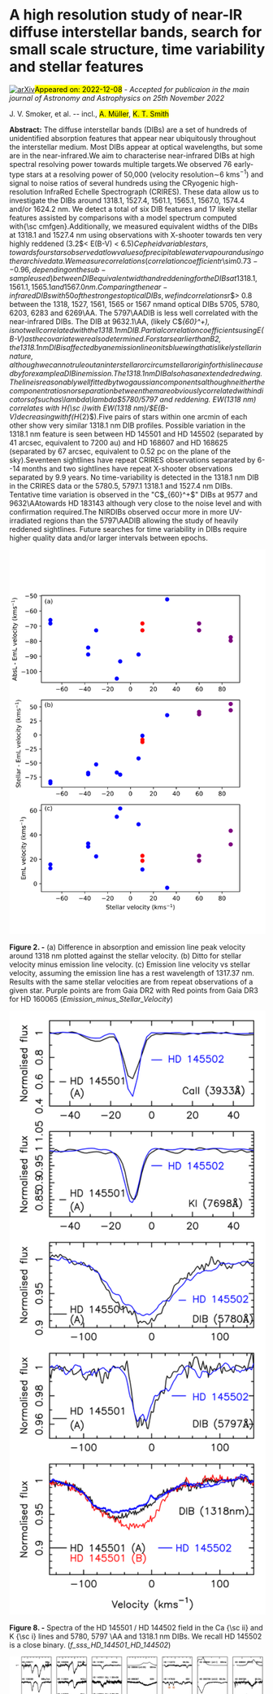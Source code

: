 <div class="macros" style="visibility:hidden;">
$\newcommand{\ensuremath}{}$
$\newcommand{\xspace}{}$
$\newcommand{\object}[1]{\texttt{#1}}$
$\newcommand{\farcs}{{.}''}$
$\newcommand{\farcm}{{.}'}$
$\newcommand{\arcsec}{''}$
$\newcommand{\arcmin}{'}$
$\newcommand{\ion}[2]{#1#2}$
$\newcommand{\textsc}[1]{\textrm{#1}}$
$\newcommand{\hl}[1]{\textrm{#1}}$
$\newcommand$
$\newcommand{\commentAna}[1]{\textcolor{olivegreen}{#1}}$
$\newcommand{\commentRosine}[1]{\textcolor{orange}{#1}}$
$\newcommand$
$\newcommand{\commentNick}[1]{\textcolor{blue}{#1}}$
$\newcommand{\csixty}{C_{60}\xspace}$
$\newcommand{\cseventy}{C_{70}\xspace}$
$\newcommand{\csixtyplus}{C_{60}^{+}\xspace}$
$\newcommand{\andres}[1]{\textcolor{purple}{{Andres: #1}}}$
$\newcommand{\anna}[1]{\textcolor{orange}{{Anna: #1}}}$
$\newcommand{\meriem}[1]{\textcolor{green}{{Meriem: #1}}}$
$\newcommand{\keith}[1]{\textcolor{red}{{Keith: #1}}}$
$\newcommand{\henri}[1]{\textcolor{brown}{{HB: #1}}}$
$\newcommand{\thefigure}{A\@arabic\c@figure}$</div>

<div class="macros" style="visibility:hidden;">
$\newcommand{$\ensuremath$}{}$
$\newcommand{$\xspace$}{}$
$\newcommand{$\object$}[1]{\texttt{#1}}$
$\newcommand{$\farcs$}{{.}''}$
$\newcommand{$\farcm$}{{.}'}$
$\newcommand{$\arcsec$}{''}$
$\newcommand{$\arcmin$}{'}$
$\newcommand{$\ion$}[2]{#1#2}$
$\newcommand{$\textsc$}[1]{\textrm{#1}}$
$\newcommand{$\hl$}[1]{\textrm{#1}}$
$\newcommand$
$\newcommand{$\commentAna$}[1]{\textcolor{olivegreen}{#1}}$
$\newcommand{$\commentRosine$}[1]{\textcolor{orange}{#1}}$
$\newcommand$
$\newcommand{$\commentNick$}[1]{\textcolor{blue}{#1}}$
$\newcommand{$\csixty$}{C_{60}$\xspace$}$
$\newcommand{$\cseventy$}{C_{70}$\xspace$}$
$\newcommand{$\csixty$plus}{C_{60}^{+}$\xspace$}$
$\newcommand{$\andres$}[1]{\textcolor{purple}{{Andres: #1}}}$
$\newcommand{$\anna$}[1]{\textcolor{orange}{{Anna: #1}}}$
$\newcommand{$\meriem$}[1]{\textcolor{green}{{Meriem: #1}}}$
$\newcommand{$\keith$}[1]{\textcolor{red}{{Keith: #1}}}$
$\newcommand{$\henri$}[1]{\textcolor{brown}{{HB: #1}}}$
$\newcommand{$\thefigure$}{A\@arabic\c@figure}$</div>



<div id="title">

# A high resolution study of near-IR diffuse interstellar bands, search for small scale structure, time variability and stellar features

</div>
<div id="comments">

[![arXiv](https://img.shields.io/badge/arXiv-2212.03563-b31b1b.svg)](https://arxiv.org/abs/2212.03563)<mark>Appeared on: 2022-12-08</mark> - _Accepted for publicaion in the main journal of Astronomy and Astrophysics on 25th November 2022_

</div>
<div id="authors">

J. V. Smoker, et al. -- incl., <mark><mark>A. Müller</mark></mark>, <mark><mark>K. T. Smith</mark></mark>

</div>
<div id="abstract">

**Abstract:** The diffuse interstellar bands (DIBs) are a set of hundreds of unidentified absorption features that appear near ubiquitously throughout the interstellar medium. Most DIBs appear at optical wavelengths, but some are in the near-infrared.We aim to characterise near-infrared DIBs at high spectral resolving power towards multiple targets.We observed 76 early-type stars at a resolving power of 50,000 (velocity resolution$\sim$6 kms$^{-1}$) and signal to noise ratios of several hundreds using the CRyogenic high-resolution InfraRed Echelle Spectrograph (CRIRES). These data allow us to investigate the DIBs around 1318.1, 1527.4, 1561.1, 1565.1, 1567.0, 1574.4 and/or 1624.2 nm. We detect a total of six DIB features and 17 likely stellar features assisted by comparisons with a model spectrum computed with{\sc cmfgen}.Additionally, we measured equivalent widths of the DIBs at 1318.1 and 1527.4 nm using observations with X-shooter towards ten very highly reddened (3.2$< E(B-V) < $6.5) Cepheid variable stars, towards four stars observed at low values of precipitable water vapour and using other archive data.We measure correlations (correlation coefficient$r\sim$0.73--0.96, depending on the sub-sample used) between DIB equivalent width and reddening for the DIBs at1318.1, 1561.1, 1565.1 and 1567.0 nm. Comparing the near-infrared DIBs with 50 of the strongest optical DIBs, we find correlations$r$> 0.8 between the 1318, 1527, 1561, 1565 or 1567 nmand optical DIBs 5705, 5780, 6203, 6283 and 6269\AA. The 5797\AADIB is less well correlated with the near-infrared DIBs. The DIB at 9632.1\AA, (likely C$_{60}^+$), is not well correlated with the 1318.1 nm DIB. Partial correlation coefficients using$E(B-V)$as the covariate were also determined.For stars earlier than B2, the 1318.1 nm DIB is affected by an emission line on its blue wing that is likely stellar in nature, although we cannot rule out an interstellar or circumstellar origin for this line caused by for example a DIB in emission. The 1318.1 nm DIB also has an extended red wing. The line is reasonably well fitted by two gaussian components although neither the component ratios nor separation between them are obviously correlated with indicators of such as$\lambda\lambda$5780/5797 and reddening. EW(1318 nm) correlates with H{\sc i}with EW(1318 nm)/$E(B-V)$decreasing with f(H$_{2}$).Five pairs of stars within one arcmin of each other show very similar 1318.1 nm DIB profiles. Possible variation in the 1318.1 nm feature is seen between HD 145501 and HD 145502 (separated by 41 arcsec, equivalent to 7200 au) and HD 168607 and HD 168625 (separated by 67 arcsec, equivalent to 0.52 pc on the plane of the sky).Seventeen sightlines have repeat CRIRES observations separated by 6--14 months and two sightlines have repeat X-shooter observations separated by 9.9 years. No time-variability is detected in the 1318.1 nm DIB in the CRIRES data or the 5780.5, 5797.1 1318.1 and 1527.4 nm DIBs. Tentative time variation is observed in the "C$_{60}^+$" DIBs at 9577 and 9632\AAtowards HD 183143 although very close to the noise level and with confirmation required.The NIRDIBs observed occur more in more UV-irradiated regions than the 5797\AADIB allowing the study of heavily reddened sightlines. Future searches for time variability in DIBs require higher quality data and/or larger intervals between epochs.

</div>

<div id="div_fig1">

<img src="tmp_2212.03563/./Plot_Different_Emission_Velocities.png" alt="Fig2" width="100%"/>

**Figure 2. -** (a) Difference in absorption and emission line peak velocity around 1318 nm plotted against the stellar velocity. (b) Ditto for stellar velocity minus emission line velocity. (c) Emission line velocity vs stellar velocity, assuming the emission line has a rest wavelength of 1317.37 nm. Results with the same stellar velocities are from repeat observations of a given star. Purple points are from Gaia DR2 with Red points from Gaia DR3 for HD 160065 (*Emission_minus_Stellar_Velocity*)

</div>
<div id="div_fig2">

<img src="tmp_2212.03563/./PlotSmallScaleStructure_HR6026_HD145501_Field.png" alt="Fig8" width="100%"/>

**Figure 8. -** Spectra of the HD 145501 / HD 144502 field in the Ca {\sc ii} and K {\sc i} lines and 5780, 5797 \AA   and 1318.1 nm DIBs. We recall HD 145502 is a close binary. (*f_sss_HD_144501_HD_144502*)

</div>
<div id="div_fig3">

<img src="tmp_2212.03563/./CRIRES_Spectra_Examples_PAGE01_Annotated.png" alt="Fig13" width="100%"/>

**Figure 13. -** Normalised CRIRES spectra showing examples of all stellar and interstellar features observed. The ordinate is the normalised flux plus an offset with the abscissa being the wavelength in nm. Stellar lines: Red stars: 1315.4 nm, Green: 1316.8 nm, Cyan: 1316.5 nm (EmL), Purple: 1317.3 nm (EmL, uncertain), Light Green: 1529.9 nm, Yellow: 1566.1 nm (EmL), Gold: 1562.4, 1563.0, 1563.5 nm), Navy: 1633.8; Black: 1610.9 nm; Brown: 1555.7, 1616.7, 1625.3, 1626.1, 1634.2 nm (EmL). DIBs: Blue squares: 1318.1 nm, Green: 1527.1 nm, Cyan: 1561.1 nm, Purple: 1565.1 nm, Pink: 1567.0 nm. Not shown: broad and weak feature around 1564.4 nm. (*f_CRIRES_exaample_spectra_1*)

</div>